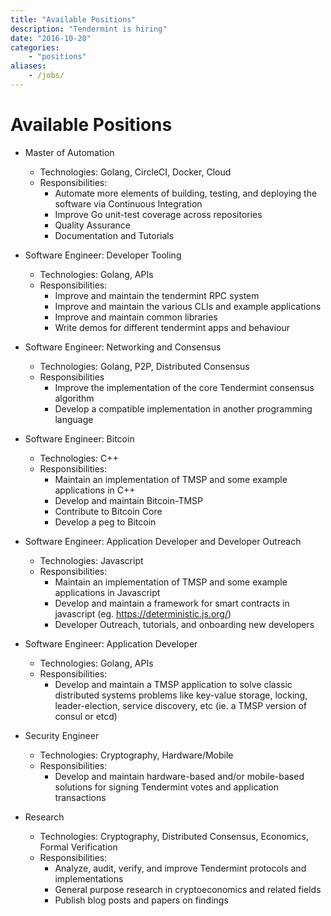 ```yaml
---
title: "Available Positions"
description: "Tendermint is hiring"
date: "2016-10-20"
categories: 
    - "positions"
aliases:
    - /jobs/
---
```



# Available Positions

- Master of Automation
	- Technologies: Golang, CircleCI, Docker, Cloud
	- Responsibilities: 
		- Automate more elements of building, testing, and deploying the software via Continuous Integration
		- Improve Go unit-test coverage across repositories
		- Quality Assurance
		- Documentation and Tutorials

- Software Engineer: Developer Tooling
	- Technologies: Golang, APIs
	- Responsibilities:
		- Improve and maintain the tendermint RPC system
		- Improve and maintain the various CLIs and example applications
		- Improve and maintain common libraries
		- Write demos for different tendermint apps and behaviour

- Software Engineer: Networking and Consensus
	- Technologies: Golang, P2P, Distributed Consensus
	- Responsibilities
		- Improve the implementation of the core Tendermint consensus algorithm
		- Develop a compatible implementation in another programming language

- Software Engineer: Bitcoin
	- Technologies: C++
	- Responsibilities:
		- Maintain an implementation of TMSP and some example applications in C++
		- Develop and maintain Bitcoin-TMSP
		- Contribute to Bitcoin Core
		- Develop a peg to Bitcoin

- Software Engineer: Application Developer and Developer Outreach
	- Technologies: Javascript
	- Responsibilities:
		- Maintain an implementation of TMSP and some example applications in Javascript
		- Develop and maintain a framework for smart contracts in javascript (eg. https://deterministic.js.org/)
		- Developer Outreach, tutorials, and onboarding new developers

- Software Engineer: Application Developer 
	- Technologies: Golang, APIs
	- Responsibilities:
		- Develop and maintain a TMSP application to solve classic distributed systems problems 
			like key-value storage, locking, leader-election, service discovery, etc (ie. a TMSP version of consul or etcd)

- Security Engineer
	- Technologies: Cryptography, Hardware/Mobile
	- Responsibilities:
		- Develop and maintain hardware-based and/or mobile-based solutions for signing Tendermint votes and application transactions
		
- Research
	- Technologies: Cryptography, Distributed Consensus, Economics, Formal Verification
	- Responsibilities:
		- Analyze, audit, verify, and improve Tendermint protocols and implementations
		- General purpose research in cryptoeconomics and related fields
		- Publish blog posts and papers on findings



